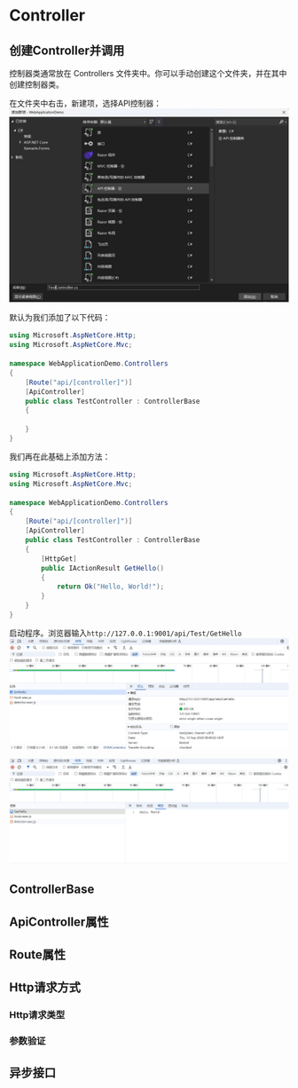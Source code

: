 # Controller

## 创建Controller并调用
控制器类通常放在 Controllers 文件夹中。你可以手动创建这个文件夹，并在其中创建控制器类。

在文件夹中右击，新建项，选择API控制器：
![图片](pictures/APIController.png)

默认为我们添加了以下代码：
``` C#
using Microsoft.AspNetCore.Http;
using Microsoft.AspNetCore.Mvc;

namespace WebApplicationDemo.Controllers
{
    [Route("api/[controller]")]
    [ApiController]
    public class TestController : ControllerBase
    {

    }
}
```

我们再在此基础上添加方法：
``` C#
using Microsoft.AspNetCore.Http;
using Microsoft.AspNetCore.Mvc;

namespace WebApplicationDemo.Controllers
{
    [Route("api/[controller]")]
    [ApiController]
    public class TestController : ControllerBase
    {
        [HttpGet]
        public IActionResult GetHello()
        {
            return Ok("Hello, World!");
        }
    }
}
```

启动程序。浏览器输入`http://127.0.0.1:9001/api/Test/GetHello`
![图片](pictures/调用Api_1.png)

![图片](pictures/调用Api_2.png)

## ControllerBase 

## ApiController属性

## Route属性

## Http请求方式

### Http请求类型

### 参数验证

## 异步接口
